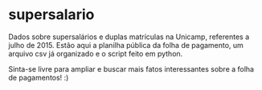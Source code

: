 # supersalario
Dados sobre supersalários e duplas matrículas na Unicamp, referentes a julho de 2015. Estão aqui a planilha pública da folha de pagamento, um arquivo csv já organizado e o script feito em python.

Sinta-se livre para ampliar e buscar mais fatos interessantes sobre a folha de pagamentos! :)

